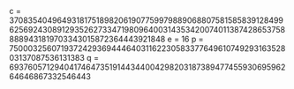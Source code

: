 c = 3708354049649318175189820619077599798890688075815858391284996256924308912935262733471980964003143534200740113874286537588889431819703343015872364443921848
e = 16
p = 75000325607193724293694446403116223058337764961074929316352803137087536131383
q = 
69376057129404174647351914434400429820318738947745593069596264646867332546443

